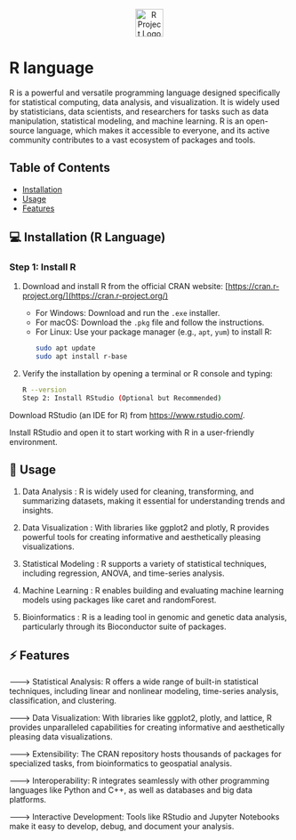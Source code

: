 <p align="center">
  <a href="https://www.r-project.org/" target="_blank" rel="noopener noreferrer" title="R Project">
    <img alt="R Project Logo" width="50" src="https://skillicons.dev/icons?i=r" style="vertical-align: top;" />
  </a>
</p>


# R language

R is a powerful and versatile programming language designed specifically for statistical computing, data analysis, and visualization. It is widely used by statisticians, data scientists, and researchers for tasks such as data manipulation, statistical modeling, and machine learning. R is an open-source language, which makes it accessible to everyone, and its active community contributes to a vast ecosystem of packages and tools.
## Table of Contents

- [Installation](#installation)
- [Usage](#usage)
- [Features](#features)
## 💻 Installation (R Language)

### Step 1: Install R

1. Download and install R from the official CRAN website: [https://cran.r-project.org/](https://cran.r-project.org/)
   - For Windows: Download and run the `.exe` installer.
   - For macOS: Download the `.pkg` file and follow the instructions.
   - For Linux: Use your package manager (e.g., `apt`, `yum`) to install R:
     ```bash
     sudo apt update
     sudo apt install r-base
     ```

2. Verify the installation by opening a terminal or R console and typing:
   ```bash
   R --version
   Step 2: Install RStudio (Optional but Recommended)

Download RStudio (an IDE for R) from https://www.rstudio.com/.

Install RStudio and open it to start working with R in a user-friendly environment.
## 📝 Usage 

1. Data Analysis :
R is widely used for cleaning, transforming, and summarizing datasets, making it essential for understanding trends and insights.

2. Data Visualization :
With libraries like ggplot2 and plotly, R provides powerful tools for creating informative and aesthetically pleasing visualizations.

3. Statistical Modeling :
R supports a variety of statistical techniques, including regression, ANOVA, and time-series analysis.

4. Machine Learning :
R enables building and evaluating machine learning models using packages like caret and randomForest.
5. Bioinformatics :
R is a leading tool in genomic and genetic data analysis, particularly through its Bioconductor suite of packages.

## ⚡ Features 
---> Statistical Analysis: R offers a wide range of built-in statistical techniques, including linear and nonlinear modeling, time-series analysis, classification, and clustering.

---> Data Visualization: With libraries like ggplot2, plotly, and lattice, R provides unparalleled capabilities for creating informative and aesthetically pleasing data visualizations.

---> Extensibility: The CRAN repository hosts thousands of packages for specialized tasks, from bioinformatics to geospatial analysis.

---> Interoperability: R integrates seamlessly with other programming languages like Python and C++, as well as databases and big data platforms.

---> Interactive Development: Tools like RStudio and Jupyter Notebooks make it easy to develop, debug, and document your analysis.
